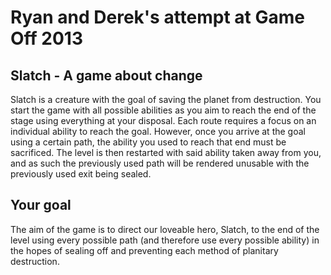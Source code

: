 Ryan and Derek's attempt at Game Off 2013
=========================================

Slatch - A game about change
----------------------------

Slatch is a creature with the goal of saving the planet from destruction. 
You start the game with all possible abilities as you aim to reach the end of the stage using everything at your disposal.
Each route requires a focus on an individual ability to reach the goal. However, once you arrive at the goal using a certain path, the ability you used to reach that end must be sacrificed.
The level is then restarted with said ability taken away from you, and as such the previously used path will be rendered unusable with the previously used exit being sealed.

Your goal
---------

The aim of the game is to direct our loveable hero, Slatch, to the end of the level using every possible path (and therefore use every possible ability) in the hopes of sealing off and preventing each method of planitary destruction.

